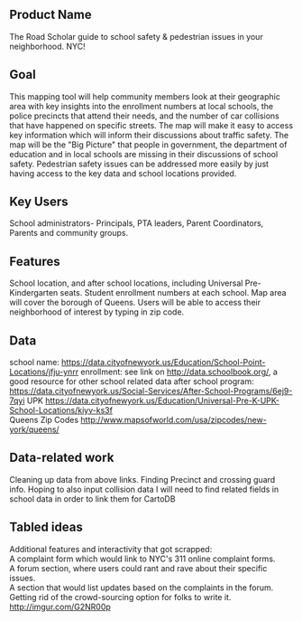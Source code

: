 ## Product Name

The Road Scholar guide to school safety & pedestrian issues in your neighborhood. NYC! 

## Goal

This mapping tool will help community members look at their geographic area with key insights into the enrollment numbers at local schools, the police precincts that attend their needs, and the number of car collisions that have happened on specific streets. The map will make it easy to access key information which will inform their discussions about traffic safety. The map will be the "Big Picture" that people in government, the department of education and in local schools are missing in their discussions of school safety. Pedestrian safety issues can be addressed more easily by just having access to the key data and school locations provided. 

## Key Users
School administrators- Principals, PTA leaders, Parent Coordinators, Parents and community groups. 



## Features
School location, and after school locations, including Universal Pre-Kindergarten seats.
Student enrollment numbers at each school. 
Map area will cover the borough of Queens.
Users will be able to access their neighborhood of interest by typing in zip code. 


## Data

school name: https://data.cityofnewyork.us/Education/School-Point-Locations/jfju-ynrr
enrollment: see link on http://data.schoolbook.org/, a good resource for other school related data
after school program: https://data.cityofnewyork.us/Social-Services/After-School-Programs/6ej9-7qyi
UPK https://data.cityofnewyork.us/Education/Universal-Pre-K-UPK-School-Locations/kiyv-ks3f          
Queens Zip Codes http://www.mapsofworld.com/usa/zipcodes/new-york/queens/


## Data-related work

Cleaning up data from above links. 
Finding Precinct and crossing guard info. 
Hoping to also input collision data
I will need to find related fields in school data in order to link them for CartoDB 

## Tabled ideas
Additional features and interactivity that got scrapped:           
A complaint form which would link to NYC's 311 online complaint forms.            
A forum section, where users could rant and rave about their specific issues.                
A section that would list updates based on the complaints in the forum.  
Getting rid of the crowd-sourcing option for folks to write it.                   
http://imgur.com/G2NR00p

